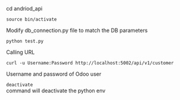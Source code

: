 
cd andriod_api

`source bin/activate`

Modify db_connection.py file to match the DB parameters

`python test.py`

Calling URL

`curl -u Username:Password http://localhost:5002/api/v1/customer`

Username and password of Odoo user

`deactivate`  
 command will deactivate the python env
